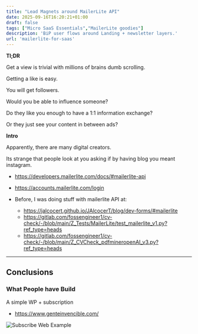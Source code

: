 ```yaml
---
title: "Lead Magnets around MailerLite API"
date: 2025-09-16T16:20:21+01:00
draft: false
tags: ["Micro SaaS Essentials","MailerLite goodies"]
description: 'BiP user flows around Landing + newsletter layers.'
url: 'mailerlite-for-saas'
---
```



**Tl;DR**

Get a view is trivial with millions of brains dumb scrolling.

Getting a like is easy.

You will get followers.

Would you be able to influence someone?

Do they like you enough to have a 1:1 information exchange?

Or they just see your content in between ads?

**Intro**

Apparently, there are many digital creators.

Its strange that people look at you asking if by having blog you meant instagram.


* https://developers.mailerlite.com/docs/#mailerlite-api
* https://accounts.mailerlite.com/login

* Before, I was doing stuff with mailerlite API at:
    * https://jalcocert.github.io/JAlcocerT/blog/dev-forms/#mailerlite
    * https://gitlab.com/fossengineer1/cv-check/-/blob/main/Z_Tests/MailerLite/test_mailerlite_v1.py?ref_type=heads
    * https://gitlab.com/fossengineer1/cv-check/-/blob/main/Z_CVCheck_pdfmineropenAI_v3.py?ref_type=heads


---

## Conclusions

### What People have Build

A simple WP + subscription

* https://www.genteinvencible.com/

![Subscribe Web Example](/blog_img/entrepre/stripe-mailerlite/example-subs.png)